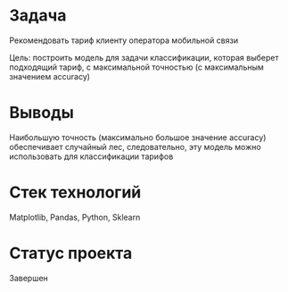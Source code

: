 # Задача
Рекомендовать тариф клиенту оператора мобильной связи

Цель: построить модель для задачи классификации, которая выберет подходящий тариф, с максимальной точностью (с максимальным значением accuracy)

# Выводы
Наибольшую точность (максимально большое значение accuracy) обеспечивает случайный лес, следовательно, эту модель можно использовать для классификации тарифов

# Стек технологий
Matplotlib, Pandas, Python, Sklearn

# Статус проекта
Завершен
